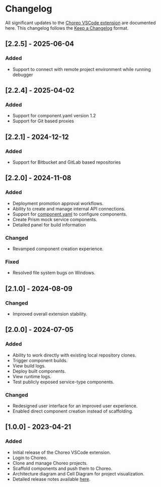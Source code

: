 # Changelog

All significant updates to the [Choreo VSCode extension](https://marketplace.visualstudio.com/items?itemName=WSO2.choreo) are documented here. This changelog follows the [Keep a Changelog](https://keepachangelog.com/en/1.0.0/) format.

## [2.2.5] - 2025-06-04

### Added
- Support to connect with remote project environment while running debugger

## [2.2.4] - 2025-04-02

### Added
- Support for component.yaml version 1.2
- Support for Git based proxies

## [2.2.1] - 2024-12-12

### Added
- Support for Bitbucket and GitLab based repositories

## [2.2.0] - 2024-11-08

### Added
- Deployment promotion approval workflows.
- Ability to create and manage internal API connections.
- Support for [component.yaml](https://wso2.com/choreo/docs/develop-components/manage-component-source-configurations/#overview-of-the-componentyaml-file) to configure components.
- Create Prism mock service components.
- Detailed panel for build information

### Changed
- Revamped component creation experience.

### Fixed
- Resolved file system bugs on Windows.

## [2.1.0] - 2024-08-09

### Changed
- Improved overall extension stability.

## [2.0.0] - 2024-07-05

### Added
- Ability to work directly with existing local repository clones.
- Trigger component builds.
- View build logs.
- Deploy built components.
- View runtime logs.
- Test publicly exposed service-type components.

### Changed
- Redesigned user interface for an improved user experience.
- Enabled direct component creation instead of scaffolding.

## [1.0.0] - 2023-04-21

### Added
- Initial release of the Choreo VSCode extension.
- Login to Choreo.
- Clone and manage Choreo projects.
- Scaffold components and push them to Choreo.
- Architecture diagram and Cell Diagram for project visualization.
- Detailed release notes available [here](https://github.com/wso2/choreo-vscode/blob/main/docs/choreo-extension/release-notes/version-1.0.0.md).

